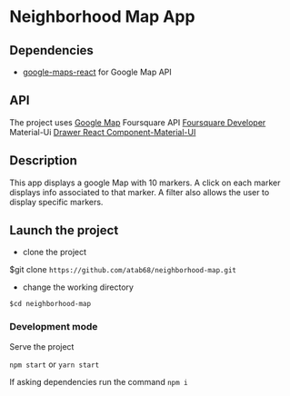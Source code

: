 # Neighborhood Map App


## Dependencies

- [google-maps-react](https://github.com/fullstackreact/google-maps-react)
for Google Map API

## API 

The project uses [Google Map](https://developers.google.com/maps/documentation/) 
Foursquare API  [Foursquare Developer](https://developer.foursquare.com/)
Material-Ui [Drawer React Component-Material-UI](https://material-ui.com/api/drawer/)

## Description

This app displays a google Map with 10 markers. A click on each marker displays
info associated to that marker. A filter also allows the user to 
display specific markers.

## Launch the project

- clone the project

$git clone `https://github.com/atab68/neighborhood-map.git`

- change the working directory 

`$cd neighborhood-map`

### Development mode

Serve the project
 
 `npm start` or `yarn start`
 
 If asking dependencies run the command
 `npm i` 
